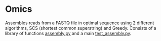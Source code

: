 # Omics

Assembles reads from a FASTQ file in optimal sequence using 2 different algorithms, SCS (shortest common superstring) and Greedy. 
Consists of a library of functions [assembly.py](assembly.py) and a main [test_assembly.py](test_assembly.py). 